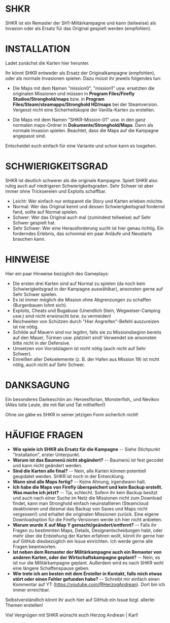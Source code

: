 # SHKR
SHKR ist ein Remaster der SH1-Miltärkampagne und kann (teilweise) als Invasion oder als Ersatz für das Original gespielt werden (empfohlen).



# INSTALLATION

Ladet zunächst die Karten hier herunter.

Ihr könnt SHKR entweder als Ersatz der Originalkampagne (empfohlen), oder als normale Invasionen spielen. Dazu müsst ihr jeweils folgendes tun:

- Die Maps mit dem Namen "mission0", "mission1" usw. ersetzten die originalen Missionen und müssen in **Program Files/Firefly Studios/Stronghold/maps** bzw. in **Program Files/Steam/steamapps/Stronghold HD/maps** bei der Steamversion. 
Vergesst nicht eine Sicherheitskopie der Vanilla-Karten zu erstellen.

- Die Maps mit dem Namen "SHKR-Mission-01" usw. in den ganz normalen maps-Ordner in **Dokumente/Stronghold/Maps**. Dann als normale Invasion spielen.
Beachtet, dass die Maps auf die Kampagne angepasst sind.

Entscheidet euch einfach für eine Variante und schon kann es losgehen.

# SCHWIERIGKEITSGRAD

SHKR ist deutlich schwerer als die originale Kampagne. Spielt SHKR also ruhig auch auf niedrigeren Schwierigkeitsgraden.
Sehr Schwer ist aber immer ohne Tricksereien und Exploits schaffbar.

- Leicht: Wer einfach nur entspannt die Story und Karten erleben möchte.
- Normal: Wer das Original kennt und dessen Schwierigkeitsgrad fordernd fand, sollte auf Normal spielen.
- Schwer: Wer das Original auch mal (zumindest teilweise) auf Sehr Schwer gespielt hat.
- Sehr Schwer: Wer eine Herausforderung sucht ist hier genau richtig. Ein forderndes Erlebnis, das schonmal ein paar Anläufe und Neustarts brauchen kann.



# HINWEISE

Hier ein paar Hinweise bezüglich des Gameplays:

- Die ersten drei Karten sind auf Normal zu spielen (da noch kein Schwierigkeitsgrad in der Kampagne auswählbar), ansonsten gerne auf Sehr Schwer spielen.
- Es ist immer möglich die Mission ohne Abgrenzungen zu schaffen (Burgenbauen lohnt sich).
- Exploits, Cheats und Bugabuse (Unendlich Stein, Wegweiser-Camping usw.) sind nicht erwünscht bzw. zu vermeiden!
- Reichweiten von Schützen durch "Hier Angreifen"-Befehl auszureizen ist nie nötig.
- Schilde auf Mauern sind nur legitim, falls sie zu Missionsbeginn bereits auf den Mauer, Türmen usw. platziert sind! Verwendet sie ansonsten bitte nicht in der Defensive.
- Umsetzen von Vorratslagern ist nicht nötig (auch nicht auf Sehr Schwer).
- Einreißen aller Dekoelemente (z. B. der Hafen aus Mission 19) ist nicht nötig, auch nicht auf Sehr Schwer.



# DANKSAGUNG

Ein besonderes Dankeschön an: Heroesflorian, Monsterfish_ und Nevikov (Alles tolle Leute, die mit Rat und Tat mithelfen!)

Ohne sie gäbe es SHKR in seiner jetzigen Form sicherlich nicht!

# HÄUFIGE FRAGEN

- **Wie spiele ich SHKR als Ersatz für die Kampagne** -- Siehe Stichpunkt "Installation", erster Unterpunkt.
- **Warum ist das Baumenü nicht abgändert?** -- Baumenü ist fest gecodet und kann nicht geändert werden.
- **Sind die Karten alle final?** -- Nein, alle Karten können potentiell geupdatet werden. SHKR ist noch in der Entwicklung.
- **Wann sind alle Maps fertig?** -- Keine Ahnung, irgendwann halt.
- **Ich habe die Maps von Firefly überspeichert und kein Backup erstellt. Was mache ich jetzt?** -- Tja, schlecht. Sofern ihr kein Backup besitzt und auch nach einer Suche im Netz die Missionen nicht zum Download findet, kann man Stronghold einfach neuinstallieren (Steamcloud deaktivieren und diesmal das Backup von Saves und Maps nicht vergessen!) und erhaltet die originalen Missionen zurück. Eine eigene Downloadoption für die Firefly-Versionen werde ich hier nicht anbieten.
- **Warum wurde X auf Map Y gemacht/geändert/entfernt?** -- Falls ihr Fragen zu bestimmten Maps, Details, Designentscheidungen habt, oder mehr über die Entstehung der Karten erfahren wollt, könnt ihr gerne hier auf GitHub diesbezüglich ein Issue einrichten. Ich werde gerne alle Fragen beantworten.
- **Ist neben dem Remaster der Militärkampagne auch ein Remaster von anderen Karten, oder der Wirtschaftskampagne geplant?** -- Nein, es ist nur die Militärkampagne geplant. Außerdem wird es nach SHKR wohl eine längere Schaffenspause geben.
- **Wie trete ich am besten mit dem Ersteller in Kontakt, falls mich etwas stört oder einen Fehler gefunden habe?** -- Schreibt mir einfach einen Kommentar auf YT (https://youtube.com/@HerzogAndrean). Dort bin ich immer erreichbar. 

Selbstverständlich könnt ihr auch hier auf GitHub ein Issue bzgl. allerlei Themen erstellen!


Viel Vergnügen mit SHKR wünscht euch Herzog Andrean | Karl!
